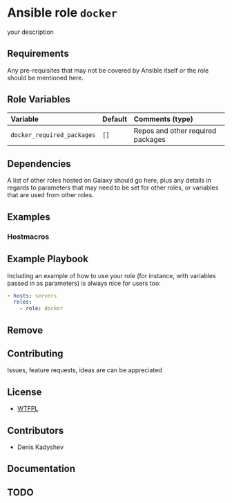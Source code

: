 # Ansible role `docker`

your description

## Requirements

Any pre-requisites that may not be covered by Ansible itself or the role should be mentioned here.

## Role Variables

| Variable   | Default | Comments (type)  |
| :---       | :---    | :---             |
| `docker_required_packages` | `[]` | Repos and other required packages |

## Dependencies

A list of other roles hosted on Galaxy should go here, plus any details in regards to parameters that may need to be set for other roles, or variables that are used from other roles.

## Examples

### Hostmacros

## Example Playbook

Including an example of how to use your role (for instance, with variables passed in as parameters) is always nice for users too:

```yaml
- hosts: servers
  roles:
    - role: docker
```

## Remove

## Contributing

Issues, feature requests, ideas are can be appreciated 

## License

- [WTFPL](http://www.wtfpl.net/)

## Contributors

- Denis Kadyshev

## Documentation

## TODO
